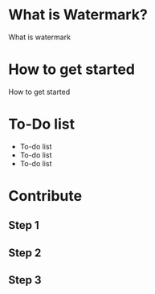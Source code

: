 # What is Watermark?

What is watermark

# How to get started

How to get started

# To-Do list

* To-do list
* To-do list
* To-do list

# Contribute

## Step 1

## Step 2

## Step 3